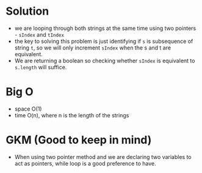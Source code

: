 # Solution
  - we are looping through both strings at the same time using two pointers - `sIndex` and `tIndex`
  - the key to solving this problem is just identifying if `s` is subsequence of string `t`, so we will only increment `sIndex` when the s and t are equivalent.
  - We are returning a boolean so checking whether `sIndex` is equivalent to `s.length` will suffice.

# Big O
  - space O(1) 
  - time O(n), where n is the length of the strings

# GKM (Good to keep in mind)
  - When using two pointer method and we are declaring two variables to act as pointers, while loop is a good preference to have.